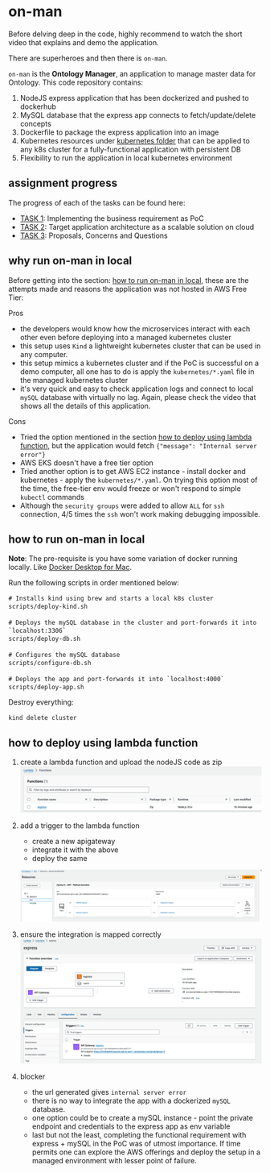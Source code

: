 # on-man
Before delving deep in the code, highly recommend to watch the short video that explains and demo the application.

There are superheroes and then there is `on-man`.

`on-man` is the **Ontology Manager**, an application to manage master data for Ontology. This code repository contains:

1. NodeJS express application that has been dockerized and pushed to dockerhub
2. MySQL database that the express app connects to fetch/update/delete concepts
3. Dockerfile to package the express application into an image
4. Kubernetes resources under [kubernetes folder](kubernetes) that can be applied to any k8s cluster for a fully-functional application with persistent DB
5. Flexibility to run the application in local kubernetes environment

## assignment progress

The progress of each of the tasks can be found here:

- [TASK 1](tasks/task1-readme.md): Implementing the business requirement as PoC
- [TASK 2](tasks/task2-readme.md): Target application architecture as a scalable solution on cloud
- [TASK 3](tasks/task3-readme.md): Proposals, Concerns and Questions

## why run on-man in local

Before getting into the section: [how to run on-man in local](https://github.com/desourav/on-man?tab=readme-ov-file#how-to-run-on-man-in-local), these are the attempts made and reasons the application was not hosted in AWS Free Tier:

Pros
- the developers would know how the microservices interact with each other even before deploying into a managed kubernetes cluster
- this setup uses `Kind` a lightweight kubernetes cluster that can be used in any computer.
- this setup mimics a kubernetes cluster and if the PoC is successful on a demo computer, all one has to do is apply the `kubernetes/*.yaml` file in the managed kubernetes cluster
- it's very quick and easy to check application logs and connect to local `mySQL` database with virtually no lag. Again, please check the video that shows all the details of this application.

Cons
- Tried the option mentioned in the section [how to deploy using lambda function](https://github.com/desourav/on-man?tab=readme-ov-file#how-to-deploy-using-lambda-function), but the application would fetch `{"message": "Internal server error"}`
- AWS EKS doesn't have a free tier option
- Tried another option is to get AWS EC2 instance - install docker and kubernetes - apply the `kubernetes/*.yaml`. On trying this option most of the time, the free-tier env would freeze or won't respond to simple `kubectl` commands
- Although the `security groups` were added to allow `ALL` for `ssh` connection, 4/5 times the `ssh` won't work making debugging impossible.


## how to run on-man in local
**Note**: The pre-requisite is you have some variation of docker running locally. Like [Docker Desktop for Mac](https://docs.docker.com/desktop/install/mac-install/).

Run the following scripts in order mentioned below:

```
# Installs kind using brew and starts a local k8s cluster
scripts/deploy-kind.sh

# Deploys the mySQL database in the cluster and port-forwards it into `localhost:3306`
scripts/deploy-db.sh

# Configures the mySQL database
scripts/configure-db.sh

# Deploys the app and port-forwards it into `localhost:4000`
scripts/deploy-app.sh
```

Destroy everything:

```
kind delete cluster
```


## how to deploy using lambda function

1.  create a lambda function and upload the nodeJS code as zip
![alt text](images-png/lambda-function.png)

2. add a trigger to the lambda function
    - create a new apigateway
    - integrate it with the above
    - deploy the same

   ![alt text](images-png/apigateway.png)

3. ensure the integration is mapped correctly
![alt text](images-png/lambda-apigateway.png)

4. blocker
    - the url generated gives `internal server error`
    - there is no way to integrate the app with a dockerized `mySQL` database. 
    - one option could be to create a mySQL instance - point the private endpoint and credentials to the express app as env variable
    - last but not the least, completing the functional requirement with express + mySQL in the PoC was of utmost importance. If time permits one can explore the AWS offerings and deploy the setup in a managed environment with lesser point of failure.

